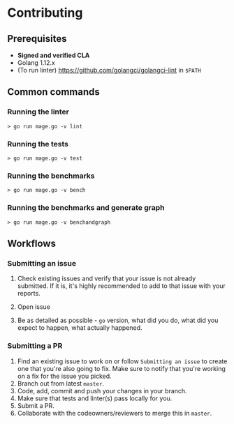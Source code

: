 # Contributing

## Prerequisites

* **Signed and verified CLA**
* Golang 1.12.x
* (To run linter) https://github.com/golangci/golangci-lint in `$PATH`

## Common commands

### Running the linter

```shell
> go run mage.go -v lint
```
### Running the tests

```shell
> go run mage.go -v test
```

### Running the benchmarks

```shell
> go run mage.go -v bench
```

### Running the benchmarks and generate graph

```shell
> go run mage.go -v benchandgraph
```

## Workflows

### Submitting an issue

1. Check existing issues and verify that your issue is not already submitted.
 If it is, it's highly recommended to add  to that issue with your reports.
 
2. Open issue

3. Be as detailed as possible - `go` version, what did you do, 
what did you expect to happen, what actually happened.

### Submitting a PR

1. Find an existing issue to work on or follow `Submitting an issue` to create one
 that you're also going to fix. 
 Make sure to notify that you're working on a fix for the issue you picked.
1. Branch out from latest `master`.
1. Code, add, commit and push your changes in your branch.
1. Make sure that tests and linter(s) pass locally for you.
1. Submit a PR.
1. Collaborate with the codeowners/reviewers to merge this in `master`.
